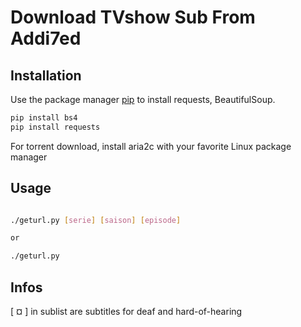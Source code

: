 # Download TVshow Sub From Addi7ed

## Installation

Use the package manager [pip](https://pip.pypa.io/en/stable/) to install requests, BeautifulSoup.

```bash
pip install bs4 
pip install requests
```

For torrent download, install aria2c with your favorite Linux package manager

## Usage

```bash

./geturl.py [serie] [saison] [episode]

or

./geturl.py
```

## Infos

[ ¤ ] in sublist are subtitles for deaf and hard-of-hearing
